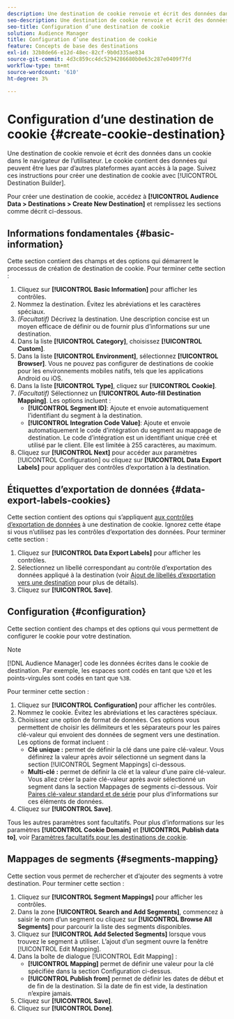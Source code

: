 ```yaml
---
description: Une destination de cookie renvoie et écrit des données dans un cookie dans le navigateur de l’utilisateur. Le cookie contient des données qui peuvent être lues par d’autres plateformes ayant accès à la page. Suivez ces instructions pour créer une destination de cookie avec [!UICONTROL Destination Builder].
seo-description: Une destination de cookie renvoie et écrit des données dans un cookie dans le navigateur de l’utilisateur. Le cookie contient des données qui peuvent être lues par d’autres plateformes ayant accès à la page. Suivez ces instructions pour créer une destination de cookie avec [!UICONTROL Destination Builder].
seo-title: Configuration d’une destination de cookie
solution: Audience Manager
title: Configuration d’une destination de cookie
feature: Concepts de base des destinations
exl-id: 32b8de66-e12d-48ec-82cf-9b0d335ae834
source-git-commit: 4d3c859cc4dc5294286680b0e63c287e0409f7fd
workflow-type: tm+mt
source-wordcount: '610'
ht-degree: 3%

---
```


# Configuration d’une destination de cookie {#create-cookie-destination}

Une destination de cookie renvoie et écrit des données dans un cookie dans le navigateur de l’utilisateur. Le cookie contient des données qui peuvent être lues par d’autres plateformes ayant accès à la page. Suivez ces instructions pour créer une destination de cookie avec [!UICONTROL Destination Builder].

<!-- create-cookie-destination.xml -->

Pour créer une destination de cookie, accédez à **[!UICONTROL Audience Data > Destinations > Create New Destination]** et remplissez les sections comme décrit ci-dessous.

## Informations fondamentales {#basic-information}

Cette section contient des champs et des options qui démarrent le processus de création de destination de cookie. Pour terminer cette section :

1. Cliquez sur **[!UICONTROL Basic Information]** pour afficher les contrôles.
2. Nommez la destination. Évitez les abréviations et les caractères spéciaux.
3. *(Facultatif)* Décrivez la destination. Une description concise est un moyen efficace de définir ou de fournir plus d’informations sur une destination.
4. Dans la liste **[!UICONTROL Category]**, choisissez **[!UICONTROL Custom]**.
5. Dans la liste **[!UICONTROL Environment]**, sélectionnez **[!UICONTROL Browser]**. Vous ne pouvez pas configurer de destinations de cookie pour les environnements mobiles natifs, tels que les applications Android ou iOS.
6. Dans la liste **[!UICONTROL Type]**, cliquez sur **[!UICONTROL Cookie]**.
7. *(Facultatif)* Sélectionnez un  **[!UICONTROL Auto-fill Destination Mapping]**. Les options incluent :
   * **[!UICONTROL Segment ID]**: Ajoute et envoie automatiquement l’identifiant du segment à la destination.
   * **[!UICONTROL Integration Code Value]**: Ajoute et envoie automatiquement le code d’intégration du segment au mappage de destination. Le code d’intégration est un identifiant unique créé et utilisé par le client. Elle est limitée à 255 caractères, au maximum.
8. Cliquez sur **[!UICONTROL Next]** pour accéder aux paramètres [!UICONTROL Configuration] ou cliquez sur **[!UICONTROL Data Export Labels]** pour appliquer des contrôles d’exportation à la destination.

## Étiquettes d’exportation de données {#data-export-labels-cookies}

Cette section contient des options qui s’appliquent [aux contrôles d’exportation de données](../../features/data-export-controls.md) à une destination de cookie. Ignorez cette étape si vous n’utilisez pas les contrôles d’exportation des données. Pour terminer cette section :

1. Cliquez sur **[!UICONTROL Data Export Labels]** pour afficher les contrôles.
2. Sélectionnez un libellé correspondant au contrôle d’exportation des données appliqué à la destination (voir [Ajout de libellés d’exportation vers une destination](/help/using/features/destinations/add-data-export-labels.md) pour plus de détails).
3. Cliquez sur **[!UICONTROL Save]**.

## Configuration {#configuration}

Cette section contient des champs et des options qui vous permettent de configurer le cookie pour votre destination.

>[!NOTE]
>
>[!DNL Audience Manager] code les données écrites dans le cookie de destination. Par exemple, les espaces sont codés en tant que `%20` et les points-virgules sont codés en tant que `%3B`.

Pour terminer cette section :

1. Cliquez sur **[!UICONTROL Configuration]** pour afficher les contrôles.
1. Nommez le cookie. Évitez les abréviations et les caractères spéciaux.
1. Choisissez une option de format de données. Ces options vous permettent de choisir les délimiteurs et les séparateurs pour les paires clé-valeur qui envoient des données de segment vers une destination. Les options de format incluent :
   * **Clé unique :** permet de définir la clé dans une paire clé-valeur. Vous définirez la valeur après avoir sélectionné un segment dans la section [!UICONTROL Segment Mappings] ci-dessous.
   * **Multi-clé :** permet de définir la clé et la valeur d’une paire clé-valeur. Vous allez créer la paire clé-valeur après avoir sélectionné un segment dans la section Mappages de segments ci-dessous.
Voir [Paires clé-valeur standard et de série](../../features/destinations/key-value-pairs.md) pour plus d’informations sur ces éléments de données.
1. Cliquez sur **[!UICONTROL Save]**.

Tous les autres paramètres sont facultatifs. Pour plus d’informations sur les paramètres **[!UICONTROL Cookie Domain]** et **[!UICONTROL Publish data to]**, voir [Paramètres facultatifs pour les destinations de cookie](/help/using/features/destinations/cookie-destination-options.md).

## Mappages de segments {#segments-mapping}

Cette section vous permet de rechercher et d’ajouter des segments à votre destination. Pour terminer cette section :

1. Cliquez sur **[!UICONTROL Segment Mappings]** pour afficher les contrôles.
1. Dans la zone **[!UICONTROL Search and Add Segments]**, commencez à saisir le nom d’un segment ou cliquez sur **[!UICONTROL Browse All Segments]** pour parcourir la liste des segments disponibles.
1. Cliquez sur **[!UICONTROL Add Selected Segments]** lorsque vous trouvez le segment à utiliser. L’ajout d’un segment ouvre la fenêtre [!UICONTROL Edit Mapping].
1. Dans la boîte de dialogue [!UICONTROL Edit Mapping] :
   * **[!UICONTROL Mapping]** permet de définir une valeur pour la clé spécifiée dans la section Configuration ci-dessus.
   * **[!UICONTROL Publish from]** permet de définir les dates de début et de fin de la destination. Si la date de fin est vide, la destination n’expire jamais.
1. Cliquez sur **[!UICONTROL Save]**.
1. Cliquez sur **[!UICONTROL Done]**.
